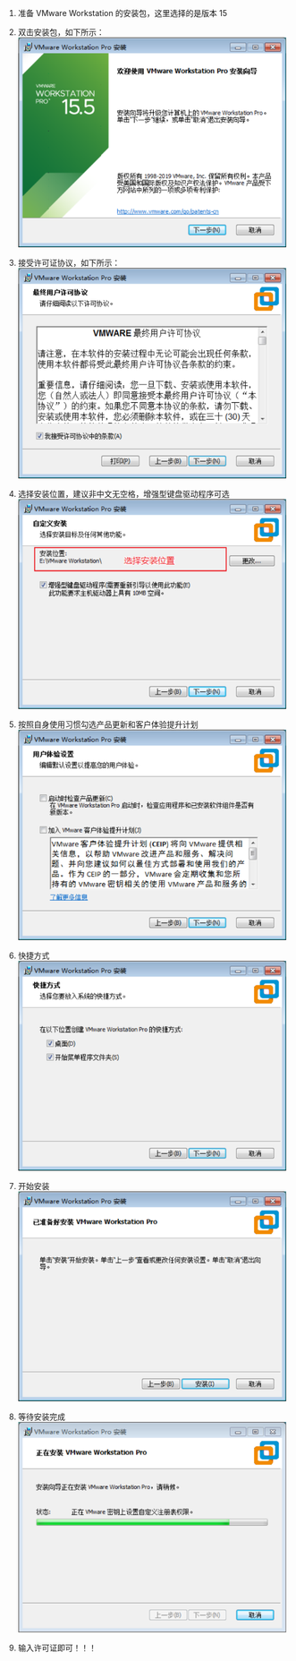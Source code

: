 1. 准备 VMware Workstation 的安装包，这里选择的是版本 15


2. 双击安装包，如下所示：
![img.png](images/img.png)
   

3. 接受许可证协议，如下所示：  
![img.png](images/img1.png)
   

4. 选择安装位置，建议非中文无空格，增强型键盘驱动程序可选    
![img.png](images/img2.png)
  
 
5. 按照自身使用习惯勾选产品更新和客户体验提升计划  
![img.png](images/img3.png)
   

6. 快捷方式  
![img.png](images/img4.png)
   

7. 开始安装  
![img.png](images/img5.png)
   

8. 等待安装完成  
![img.png](images/img6.png)
   

9. 输入许可证即可！！！
